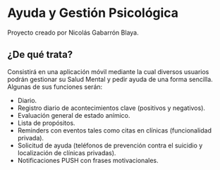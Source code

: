 # Ayuda y Gestión Psicológica
Proyecto creado por Nicolás Gabarrón Blaya.

## ¿De qué trata?
Consistirá en una aplicación móvil mediante la cual diversos usuarios podrán gestionar su Salud Mental y pedir ayuda de una forma 
sencilla.
Algunas de sus funciones serán:
- Diario.
- Registro diario de acontecimientos clave (positivos y negativos).
- Evaluación general de estado anímico.
- Lista de propósitos.
- Reminders con eventos tales como citas en clínicas (funcionalidad privada).
- Solicitud de ayuda (teléfonos de prevención contra el suicidio y localización de clínicas privadas).
- Notificaciones PUSH con frases motivacionales.
